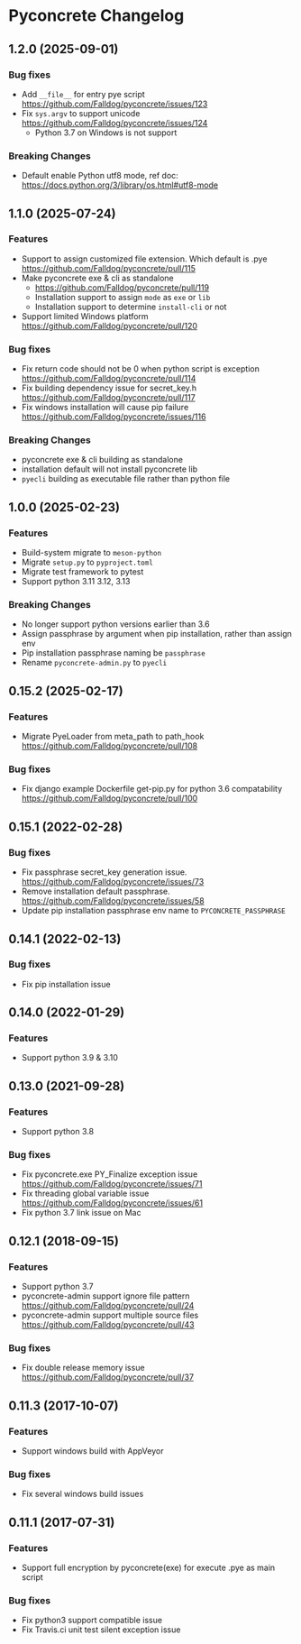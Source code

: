# Pyconcrete Changelog

## 1.2.0 (2025-09-01)

### Bug fixes
* Add `__file__` for entry pye script https://github.com/Falldog/pyconcrete/issues/123
* Fix `sys.argv` to support unicode https://github.com/Falldog/pyconcrete/issues/124
  * Python 3.7 on Windows is not support

### Breaking Changes
* Default enable Python utf8 mode, ref doc: https://docs.python.org/3/library/os.html#utf8-mode


## 1.1.0 (2025-07-24)

### Features
* Support to assign customized file extension. Which default is .pye https://github.com/Falldog/pyconcrete/pull/115
* Make pyconcrete exe & cli as standalone
  * https://github.com/Falldog/pyconcrete/pull/119
  * Installation support to assign `mode` as `exe` or `lib`
  * Installation support to determine `install-cli` or not
* Support limited Windows platform https://github.com/Falldog/pyconcrete/pull/120

### Bug fixes
* Fix return code should not be 0 when python script is exception https://github.com/Falldog/pyconcrete/pull/114
* Fix building dependency issue for secret_key.h https://github.com/Falldog/pyconcrete/pull/117
* Fix windows installation will cause pip failure https://github.com/Falldog/pyconcrete/issues/116

### Breaking Changes
* pyconcrete exe & cli building as standalone
* installation default will not install pyconcrete lib
* `pyecli` building as executable file rather than python file


## 1.0.0 (2025-02-23)

### Features
* Build-system migrate to `meson-python`
* Migrate `setup.py` to `pyproject.toml`
* Migrate test framework to pytest
* Support python 3.11 3.12, 3.13

### Breaking Changes
* No longer support python versions earlier than 3.6
* Assign passphrase by argument when pip installation, rather than assign env
* Pip installation passphrase naming be `passphrase`
* Rename `pyconcrete-admin.py` to `pyecli`



## 0.15.2 (2025-02-17)

### Features
* Migrate PyeLoader from meta_path to path_hook https://github.com/Falldog/pyconcrete/pull/108

### Bug fixes
* Fix django example Dockerfile get-pip.py for python 3.6 compatability https://github.com/Falldog/pyconcrete/pull/100



## 0.15.1 (2022-02-28)

### Bug fixes
* Fix passphrase secret_key generation issue. https://github.com/Falldog/pyconcrete/issues/73
* Remove installation default passphrase. https://github.com/Falldog/pyconcrete/issues/58
* Update pip installation passphrase env name to `PYCONCRETE_PASSPHRASE`



## 0.14.1 (2022-02-13)

### Bug fixes
* Fix pip installation issue



## 0.14.0 (2022-01-29)

### Features
* Support python 3.9 & 3.10



## 0.13.0 (2021-09-28)

### Features
* Support python 3.8

### Bug fixes
* Fix pyconcrete.exe PY_Finalize exception issue https://github.com/Falldog/pyconcrete/issues/71
* Fix threading global variable issue https://github.com/Falldog/pyconcrete/issues/61
* Fix python 3.7 link issue on Mac



## 0.12.1 (2018-09-15)

### Features
* Support python 3.7
* pyconcrete-admin support ignore file pattern https://github.com/Falldog/pyconcrete/pull/24
* pyconcrete-admin support multiple source files https://github.com/Falldog/pyconcrete/pull/43

### Bug fixes
* Fix double release memory issue https://github.com/Falldog/pyconcrete/pull/37



## 0.11.3 (2017-10-07)

### Features
* Support windows build with AppVeyor

### Bug fixes
* Fix several windows build issues



## 0.11.1 (2017-07-31)

### Features
* Support full encryption by pyconcrete(exe) for execute .pye as main script

### Bug fixes
* Fix python3 support compatible issue
* Fix Travis.ci unit test silent exception issue
